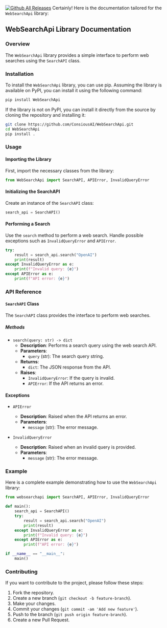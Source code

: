 [![Github All Releases](https://github.com/ConsiousAI/WebSearchApi/total.svg)]()
Certainly! Here is the documentation tailored for the `WebSearchApi` library:

## WebSearchApi Library Documentation

### Overview
The `WebSearchApi` library provides a simple interface to perform web searches using the `SearchAPI` class.

### Installation
To install the `WebSearchApi` library, you can use pip. Assuming the library is available on PyPI, you can install it using the following command:

```sh
pip install WebSearchApi
```

If the library is not on PyPI, you can install it directly from the source by cloning the repository and installing it:

```sh
git clone https://github.com/ConsiousAI/WebSearchApi.git
cd WebSearchApi
pip install .
```

### Usage

#### Importing the Library
First, import the necessary classes from the library:

```python
from WebSearchApi import SearchAPI, APIError, InvalidQueryError
```

#### Initializing the SearchAPI
Create an instance of the `SearchAPI` class:

```python
search_api = SearchAPI()
```

#### Performing a Search
Use the `search` method to perform a web search. Handle possible exceptions such as `InvalidQueryError` and `APIError`.

```python
try:
    result = search_api.search("OpenAI")
    print(result)
except InvalidQueryError as e:
    print(f"Invalid query: {e}")
except APIError as e:
    print(f"API error: {e}")
```

### API Reference

#### `SearchAPI` Class
The `SearchAPI` class provides the interface to perform web searches.

##### Methods

- `search(query: str) -> dict`
  - **Description**: Performs a search query using the web search API.
  - **Parameters**: 
    - `query` (str): The search query string.
  - **Returns**: 
    - `dict`: The JSON response from the API.
  - **Raises**: 
    - `InvalidQueryError`: If the query is invalid.
    - `APIError`: If the API returns an error.

#### Exceptions

- `APIError`
  - **Description**: Raised when the API returns an error.
  - **Parameters**: 
    - `message` (str): The error message.

- `InvalidQueryError`
  - **Description**: Raised when an invalid query is provided.
  - **Parameters**: 
    - `message` (str): The error message.

### Example
Here is a complete example demonstrating how to use the `WebSearchApi` library:

```python
from websearchapi import SearchAPI, APIError, InvalidQueryError

def main():
    search_api = SearchAPI()
    try:
        result = search_api.search("OpenAI")
        print(result)
    except InvalidQueryError as e:
        print(f"Invalid query: {e}")
    except APIError as e:
        print(f"API error: {e}")

if __name__ == "__main__":
    main()
```

### Contributing
If you want to contribute to the project, please follow these steps:

1. Fork the repository.
2. Create a new branch (`git checkout -b feature-branch`).
3. Make your changes.
4. Commit your changes (`git commit -am 'Add new feature'`).
5. Push to the branch (`git push origin feature-branch`).
6. Create a new Pull Request.
